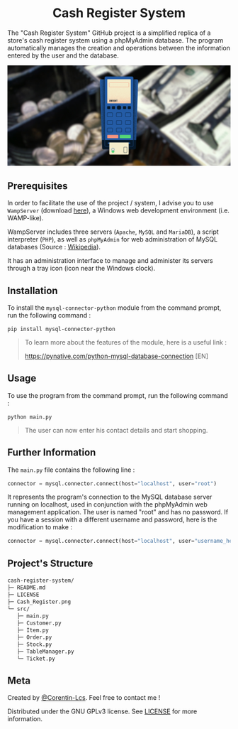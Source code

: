 <h1 align="center">Cash Register System</h1>

The "Cash Register System" GitHub project is a simplified replica of a store's cash register system using a phpMyAdmin database. The program automatically manages the creation and operations between the information entered by the user and the database.

<p align="center">
  <img src="https://github.com/Corentin-Lcs/cash-register-system/blob/main/Cash_Register.png" alt="Cash_Register.png"/>
</p>

## Prerequisites

In order to facilitate the use of the project / system, I advise you to use `WampServer` (download [here](https://www.wampserver.com/en/download-wampserver-64bits)), a Windows web development environment (i.e. WAMP-like).

WampServer includes three servers (`Apache`, `MySQL` and `MariaDB`), a script interpreter (`PHP`), as well as `phpMyAdmin` for web administration of MySQL databases (Source : [Wikipedia](https://en.wikipedia.org/wiki/WampServer)).

It has an administration interface to manage and administer its servers through a tray icon (icon near the Windows clock).

## Installation

To install the `mysql-connector-python` module from the command prompt, run the following command :

```
pip install mysql-connector-python
```

> To learn more about the features of the module, here is a useful link :
> 
> https://pynative.com/python-mysql-database-connection [EN]

## Usage

To use the program from the command prompt, run the following command :

```
python main.py
```

> The user can now enter his contact details and start shopping.

## Further Information

The `main.py` file contains the following line :

```py
connector = mysql.connector.connect(host="localhost", user="root")
```

It represents the program's connection to the MySQL database server running on localhost, used in conjunction with the phpMyAdmin web management application. The user is named "root" and has no password. If you have a session with a different username and password, here is the modification to make :

```py
connector = mysql.connector.connect(host="localhost", user="username_here", password="password_here")
```

## Project's Structure

```
cash-register-system/
├─ README.md
├─ LICENSE
├─ Cash_Register.png
└─ src/
   ├─ main.py
   ├─ Customer.py
   ├─ Item.py
   ├─ Order.py
   ├─ Stock.py
   ├─ TableManager.py
   └─ Ticket.py
```

## Meta

Created by [@Corentin-Lcs](https://github.com/Corentin-Lcs). Feel free to contact me !

Distributed under the GNU GPLv3 license. See [LICENSE](https://github.com/Corentin-Lcs/cash-register-system/blob/main/LICENSE) for more information.
